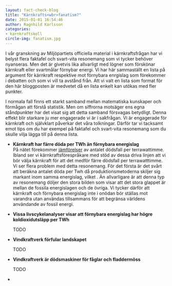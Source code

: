 ```yaml
---
layout: fact-check-blog
title: "Kärnkrafts<wbr>fanatism?"
date: 2015-01-01 16:54:46
author: Ragnhild Karlsson
categories:
- karnkraftskoll
circle-img: fanatism.jpg
---
```

I vår granskning av Miljöpartiets officiella material i kärnkraftsfrågan har vi belyst flera faktafel och svart-vita resonemang som vi tycker behöver nyanseras. Men det är givetvis lika allvarligt med lögner som förskönar kärnkraft eller svartmålar förnybar energi.
Vi har här sammaställt en lista på argument för kärnkraft respektive mot förnybara enrgislag som förekommer i debatten och som vi vill ta avstånd från. Att vi valt en lista som format för den här bloggposten är medvetet då en lista enkelt kan utökas med fler punkter. 

I normala fall finns ett starkt samband mellan matematiska kunskaper och förmågan att förstå statistik. Men om siffrorna motsäger ens egna ståndpunkter har det visat sig att detta samband försvagas betydligt. Denna effekt blir starkare ju mer engagerade vi är i sakfrågan. Vi är engagerade för kärnkraft och självklart påverkar det våra tolkningar. Därför tar vi tacksamt emot tips om du har exempel på faktafel och svart-vita resonemang som du skulle vilja lägga till på denna lista.
<ul>
	<li><p><b>Kärnkraft har färre döda per TWh än förnybara energislag</b><br>På nätet förekommer <a href="http://nextbigfuture.com/2011/03/deaths-per-twh-by-energy-source.html" target="_blanc">jämförelser</a> av antalet dödsfall per terrawattimme. Ibland ser vi kärnkraftsförespråkare med stöd av dessa driva linjen att vi bör välja kärnkraft för att det medför färre dödsfall per terrawatttimme. Vi ser flera problem med detta resonemang. För det första är det svårt att beräkna antalet döda per Twh då produktionsmetoderna skiljer sig markant inom samma energislag, vilket . Än allvarligare är att denna typ av resonemang döljer den stora bilden som visar att det stora glappet är mellan de fossila energislagen och de övriga. Vi tycker därför att kärnkraft och förnybara energislag inte i onödan bör ställas mot varandra utan användas tillsammans för att begränsa världens användande av fossil energi.</p></li>
	<li><p><b>Vissa livscykelanalyser visar att förnybara energislag har högre koldioxidutsläpp per TWh</b></p></li>
	<p>TODO</p>
	<li><p><b>Vindkraftverk förfular landskapet</b></p></li>
	<p>TODO</p>
	<li><p><b>Vindkraftverk är dödsmaskiner för fåglar och fladdermöss</b></p></li>
	<p>TODO</p>
	<li><p><b></b></p></li>
</ul>